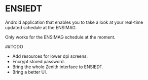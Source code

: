 # ENSIEDT
Android application that enables you to take a look at your real-time updated schedule at the ENSIMAG.

Only works for the ENSIMAG schedule at the moment.

##TODO
* Add resources for lower dpi screens.
* Encrypt stored password.
* Bring the whole Zenith interface to ENSIEDT.
* Bring a better UI.
